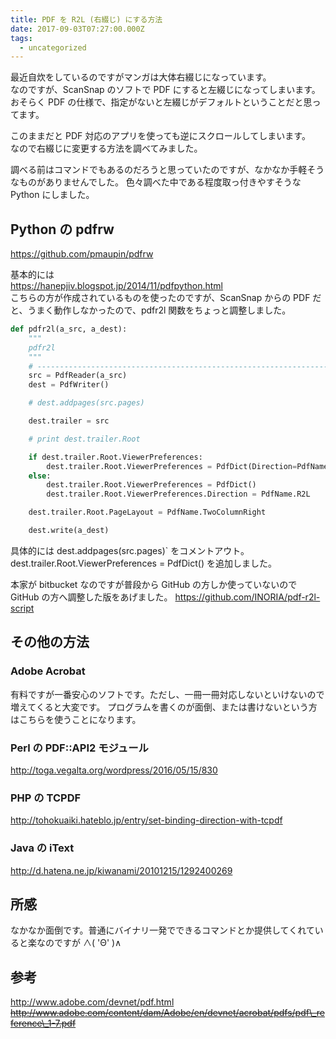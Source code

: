 ```yaml
---
title: PDF を R2L (右綴じ) にする方法
date: 2017-09-03T07:27:00.000Z
tags:
  - uncategorized
---
```


最近自炊をしているのですがマンガは大体右綴じになっています。  
なのですが、ScanSnap のソフトで PDF にすると左綴じになってしまいます。  
おそらく PDF の仕様で、指定がないと左綴じがデフォルトということだと思ってます。

このままだと PDF 対応のアプリを使っても逆にスクロールしてしまいます。  
なので右綴じに変更する方法を調べてみました。

調べる前はコマンドでもあるのだろうと思っていたのですが、なかなか手軽そうなものがありませんでした。 色々調べた中である程度取っ付きやすそうな Python にしました。

## Python の pdfrw

https://github.com/pmaupin/pdfrw

基本的には  
https://hanepjiv.blogspot.jp/2014/11/pdfpython.html  
こちらの方が作成されているものを使ったのですが、ScanSnap からの PDF だと、うまく動作しなかったので、pdfr2l 関数をちょっと調整しました。

```python
def pdfr2l(a_src, a_dest):
    """
    pdfr2l
    """
    # --------------------------------------------------------------------------
    src = PdfReader(a_src)
    dest = PdfWriter()

    # dest.addpages(src.pages)

    dest.trailer = src

    # print dest.trailer.Root

    if dest.trailer.Root.ViewerPreferences:
        dest.trailer.Root.ViewerPreferences = PdfDict(Direction=PdfName.R2L)
    else:
        dest.trailer.Root.ViewerPreferences = PdfDict()
        dest.trailer.Root.ViewerPreferences.Direction = PdfName.R2L

    dest.trailer.Root.PageLayout = PdfName.TwoColumnRight

    dest.write(a_dest)
```

具体的には dest.addpages(src.pages)` をコメントアウト。 dest.trailer.Root.ViewerPreferences = PdfDict() を追加しました。

本家が bitbucket なのですが普段から GitHub の方しか使っていないので GitHub の方へ調整した版をあげました。 https://github.com/INORIA/pdf-r2l-script

## その他の方法

### Adobe Acrobat

有料ですが一番安心のソフトです。ただし、一冊一冊対応しないといけないので増えてくると大変です。 プログラムを書くのが面倒、または書けないという方はこちらを使うことになります。

### Perl の PDF::API2 モジュール

http://toga.vegalta.org/wordpress/2016/05/15/830

### PHP の TCPDF

http://tohokuaiki.hateblo.jp/entry/set-binding-direction-with-tcpdf

### Java の iText

http://d.hatena.ne.jp/kiwanami/20101215/1292400269

## 所感

なかなか面倒です。普通にバイナリ一発でできるコマンドとか提供してくれていると楽なのですが ∧( 'Θ' )∧

## 参考

http://www.adobe.com/devnet/pdf.html ~~http://www.adobe.com/content/dam/Adobe/en/devnet/acrobat/pdfs/pdf\_reference\_1-7.pdf~~
